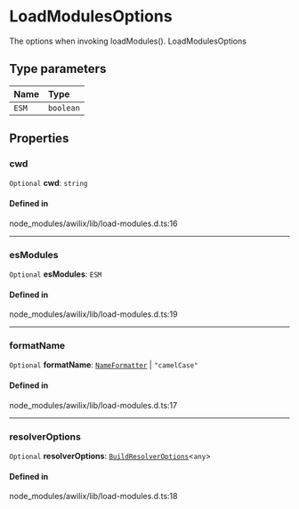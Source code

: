 # LoadModulesOptions

The options when invoking loadModules().
 LoadModulesOptions

## Type parameters

| Name | Type |
| :------ | :------ |
| `ESM` | `boolean` |

## Properties

### cwd

 `Optional` **cwd**: `string`

#### Defined in

node_modules/awilix/lib/load-modules.d.ts:16

___

### esModules

 `Optional` **esModules**: `ESM`

#### Defined in

node_modules/awilix/lib/load-modules.d.ts:19

___

### formatName

 `Optional` **formatName**: [`NameFormatter`](../index.md#nameformatter) \| ``"camelCase"``

#### Defined in

node_modules/awilix/lib/load-modules.d.ts:17

___

### resolverOptions

 `Optional` **resolverOptions**: [`BuildResolverOptions`](BuildResolverOptions.md)<`any`\>

#### Defined in

node_modules/awilix/lib/load-modules.d.ts:18
